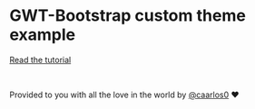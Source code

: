 # GWT-Bootstrap custom theme example

[Read the tutorial](http://caarlos0.github.com/code/2012/06/27/using-a-custom-bootstrap-theme-in-gwt-bootstrap/)

&nbsp;
&nbsp;
&nbsp;

Provided to you with all the love in the world by [@caarlos0](http://caarlos0.github.com) &hearts;
